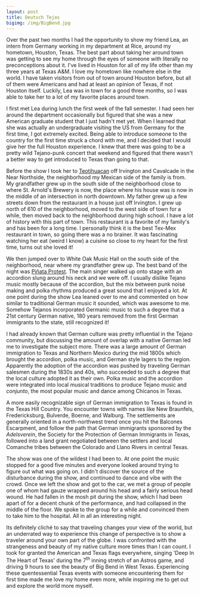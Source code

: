 ```yaml
---
layout: post
title: Deutsch Tejas
bigimg: /img/BigBend.jpg
---
```

Over the past two months I had the opportunity to show my friend Lea, an intern from Germany working in my department at Rice, around my hometown, Houston, Texas. The best part about taking her around town was getting to see my home through the eyes of someone with literally no preconceptions about it. I've lived in Houston for all of my life other than my three years at Texas A&M. I love my hometown like nowhere else in the world. I have taken visitors from out of town around Houston before, but all of them were Americans and had at least an opinion of Texas, if not Houston itself. Luckily, Lea was in town for a good three months, so I was able to take her to a lot of my favorite places around town.

I first met Lea during lunch the first week of the fall semester. I had seen her around the department occasionally but figured that she was a new American graduate student that I just hadn't met yet. When I learned that she was actually an undergraduate visiting the US from Germany for the first time, I got extremely excited. Being able to introduce someone to the country for the first time struck a chord with me, and I decided that I would give her the full Houston experience. I knew that there was going to be a pretty wild Tejano-punk concert that weekend and figured that there wasn't a better way to get introduced to Texas than going to that.

Before the show I took her to [Teotihuacan](http://www.teomexicancafe.com/) off Irvington and Cavalcade in the Near Northside, the neighborhood my Mexican side of the family is from. My grandfather grew up in the south side of the neighborhood close to where St. Arnold's Brewery is now, the place where his house was is now in the middle of an intersection in north downtown. My father grew up a few streets down from the restaurant in a house just off Irvington. I grew up north of 610 of the neighborhood, moved to the west side of town for a while, then moved back to the neighborhood during high school. I have a lot of history with this part of town. This restaurant is a favorite of my family's and has been for a long time. I personally think it is the best Tex-Mex restaurant in town, so going there was a no brainer. It was fascinating watching her eat (weird I know) a cuisine so close to my heart for the first time, turns out she loved it!

We then jumped over to White Oak Music Hall on the south side of the neighborhood, near where my grandfather grew up. The best band of the night was [Piñata Protest](https://pinataprotestband.com/). The main singer walked up onto stage with an accordion slung around his neck and we were off. I usually dislike Tejano music mostly because of the accordion, but the mix between punk noise making and polka rhythms produced a great sound that I enjoyed a lot. At one point during the show Lea leaned over to me and commented on how similar to traditional German music it sounded, which was awesome to me. Somehow Tejanos incorporated Germanic music to such a degree that a 21st century German native, 180 years removed from the first German immigrants to the state, still recognized it!

I had already known that German culture was pretty influential in the Tejano community, but discussing the amount of overlap with a native German led me to investigate the subject more. There was a large amount of German immigration to Texas and Northern Mexico during the mid 1800s which brought the accordion, polka music, and German style lagers to the region. Apparently the adoption of the accordion was pushed by traveling German salesmen during the 1830s and 40s, who succeeded to such a degree that the local culture adopted it as their own. Polka music and the accordion were integrated into local musical traditions to produce Tejano music and *conjunto*, the most popular music and dance among Chicanos in Texas.

A more easily recognizable sign of German immigration to Texas is found in the Texas Hill Country. You encounter towns with names like New Braunfels, Fredericksburg, Bulverde, Boerne, and Walburg. The settlements are generally oriented in a north-northwest trend once you hit the Balcones Escarpment, and follow the path that German immigrants sponsored by the *Adelsverein*, the Society for the Protection of German Immigrants in Texas, followed into a land grant negotiated between the settlers and local Comanche tribes between the Colorado and Llano Rivers in central Texas. 

The show was one of the wildest I had been to. At one point the music stopped for a good five minutes and everyone looked around trying to figure out what was going on. I didn't discover the source of the disturbance during the show, and continued to dance and vibe with the crowd. Once we left the show and got to the car, we met a group of people one of whom had gauze wrapped around his head and a fairly serious head wound. He had fallen in the mosh pit during the show, which I had been apart of for a decent chunk of the performance, and had collapsed in the middle of the floor. We spoke to the group for a while and convinced them to take him to the hospital. All in all an interesting night.

Its definitely cliché to say that traveling changes your view of the world, but an underrated way to experience this change of perspective is to show a traveler around your own part of the globe. I was confronted with the strangeness and beauty of my native culture more times than I can count. I took for granted the American and Texas flags everywhere, singing 'Deep In The Heart of Texas' during the 7<sup>th</sup> inning stretch of an Astros game, and driving 9 hours to see the beauty of Big Bend in West Texas. Experiencing these quentessential Texas events with someone encountering them for first time made me love my home even more, while inspiring me to get out and explore the world more myself.
